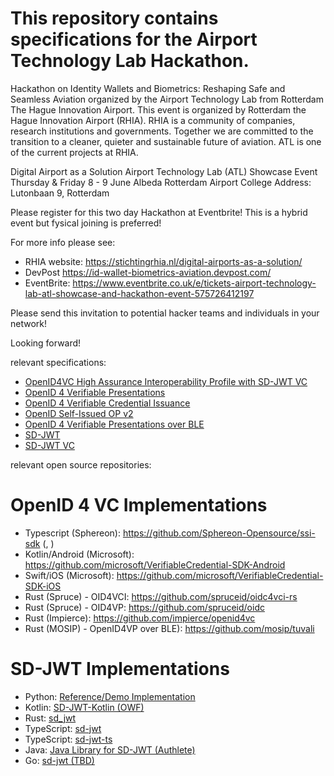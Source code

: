 # This repository contains specifications for the Airport Technology Lab Hackathon.

Hackathon on Identity Wallets and Biometrics: Reshaping Safe and Seamless Aviation organized by the Airport Technology Lab from Rotterdam The Hague Innovation Airport.
This event is organized by Rotterdam the Hague Innovation Airport (RHIA). RHIA is a community of companies, research institutions and governments. Together we are committed to the transition to a cleaner, quieter and sustainable future of aviation. ATL is one of the current projects at RHIA.
 
Digital Airport as a Solution 
Airport Technology Lab (ATL) Showcase Event
Thursday & Friday 8 - 9 June
Albeda Rotterdam Airport College
Address: Lutonbaan 9, Rotterdam
 
 
Please register for this two day Hackathon at Eventbrite! This is a hybrid event but fysical joining is preferred!
 
For more info please see:

* RHIA website: https://stichtingrhia.nl/digital-airports-as-a-solution/
* DevPost https://id-wallet-biometrics-aviation.devpost.com/
* EventBrite: https://www.eventbrite.co.uk/e/tickets-airport-technology-lab-atl-showcase-and-hackathon-event-575726412197
 
Please send this invitation to potential hacker teams and individuals in your network!
 
Looking forward!

relevant specifications:

* [OpenID4VC High Assurance Interoperability Profile with SD-JWT VC](https://vcstuff.github.io/oid4vc-haip-sd-jwt-vc/draft-oid4vc-haip-sd-jwt-vc.html)
* [OpenID 4 Verifiable Presentations](https://openid.net/specs/openid-4-verifiable-presentations-1_0.html)
* [OpenID 4 Verifiable Credential Issuance](https://openid.bitbucket.io/connect/openid-4-verifiable-credential-issuance-1_0.html)
* [OpenID Self-Issued OP v2](https://openid.net/specs/openid-connect-self-issued-v2-1_0.html)
* [OpenID 4 Verifiable Presentations over BLE](https://openid.bitbucket.io/connect/openid-4-verifiable-presentations-over-ble-1_0.html)
* [SD-JWT](https://www.ietf.org/archive/id/draft-ietf-oauth-selective-disclosure-jwt-04.html)
* [SD-JWT VC](https://vcstuff.github.io/draft-terbu-sd-jwt-vc/draft-terbu-sd-jwt-vc.html)

relevant open source repositories:

# OpenID 4 VC Implementations

* Typescript (Sphereon): https://github.com/Sphereon-Opensource/ssi-sdk (, )  
* Kotlin/Android (Microsoft): https://github.com/microsoft/VerifiableCredential-SDK-Android 
* Swift/iOS (Microsoft): https://github.com/microsoft/VerifiableCredential-SDK-iOS  
* Rust (Spruce) - OID4VCI: https://github.com/spruceid/oidc4vci-rs 
* Rust (Spruce) - OID4VP: https://github.com/spruceid/oidc
* Rust (Impierce): https://github.com/impierce/openid4vc 
* Rust (MOSIP) - OpenID4VP over BLE): https://github.com/mosip/tuvali 

# SD-JWT Implementations

 * Python: [Reference/Demo Implementation](https://github.com/danielfett/sd-jwt)
 * Kotlin: [SD-JWT-Kotlin (OWF)]([https://github.com/IDunion/SD-JWT-Kotlin](https://github.com/openwallet-foundation-labs/SD-JWT-Kotlin))
 * Rust: [sd_jwt](https://github.com/kushaldas/sd_jwt)
 * TypeScript: [sd-jwt](https://github.com/christianpaquin/sd-jwt)
 * TypeScript: [sd-jwt-ts](https://github.com/chike0905/sd-jwt-ts)
 * Java: [Java Library for SD-JWT (Authlete)](https://github.com/authlete/sd-jwt)
 * Go: [sd-jwt (TBD)](https://github.com/TBD54566975/ssi-sdk/tree/main/sd-jwt)
